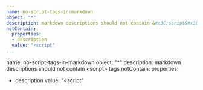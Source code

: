 ```yaml
---
name: no-script-tags-in-markdown
object: "*"
description: markdown descriptions should not contain &#x3C;script&#x3E; tags
notContain:
  properties:
  - description
  value: "<script"      
...
```

name: no-script-tags-in-markdown
object: "*"
description: markdown descriptions should not contain &#x3C;script&#x3E; tags
notContain:
  properties:
  - description
  value: "<script" 
